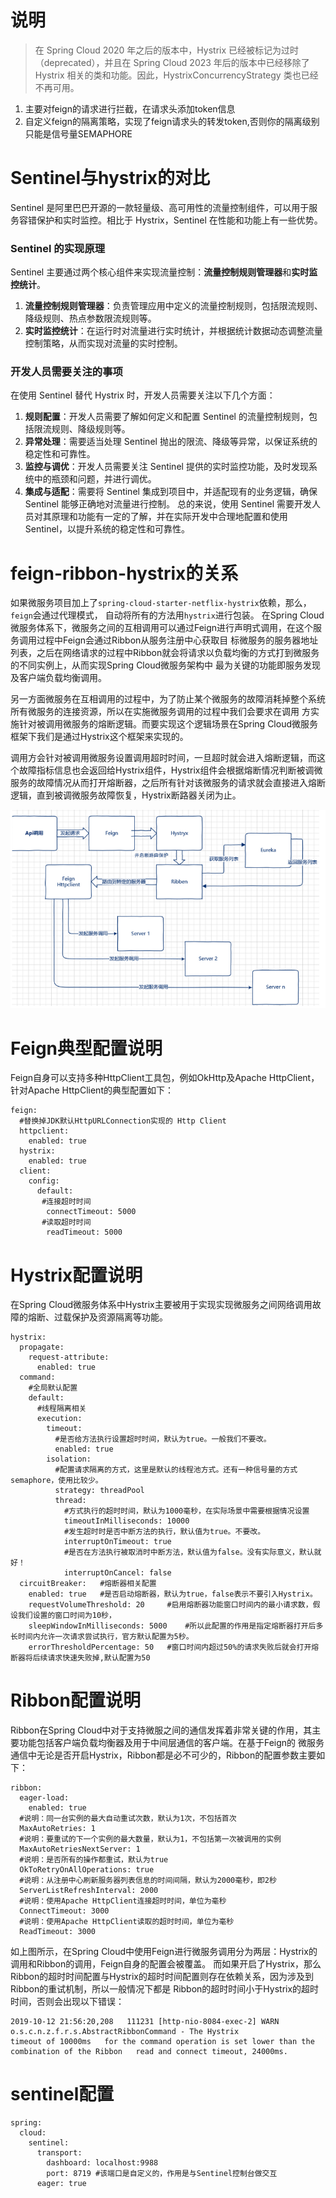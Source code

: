 # 说明
> 在 Spring Cloud 2020 年之后的版本中，Hystrix 已经被标记为过时（deprecated），并且在 Spring Cloud 2023 年后的版本中已经移除了 Hystrix 相关的类和功能。因此，HystrixConcurrencyStrategy 类也已经不再可用。

1. 主要对feign的请求进行拦截，在请求头添加token信息
2. 自定义feign的隔离策略，实现了feign请求头的转发token,否则你的隔离级别只能是信号量SEMAPHORE

# Sentinel与hystrix的对比
Sentinel 是阿里巴巴开源的一款轻量级、高可用性的流量控制组件，可以用于服务容错保护和实时监控。相比于 Hystrix，Sentinel 在性能和功能上有一些优势。

### Sentinel 的实现原理
Sentinel 主要通过两个核心组件来实现流量控制：**流量控制规则管理器**和**实时监控统计**。
1. **流量控制规则管理器**：负责管理应用中定义的流量控制规则，包括限流规则、降级规则、热点参数限流规则等。
2. **实时监控统计**：在运行时对流量进行实时统计，并根据统计数据动态调整流量控制策略，从而实现对流量的实时控制。
### 开发人员需要关注的事项
在使用 Sentinel 替代 Hystrix 时，开发人员需要关注以下几个方面：
1. **规则配置**：开发人员需要了解如何定义和配置 Sentinel 的流量控制规则，包括限流规则、降级规则等。
2. **异常处理**：需要适当处理 Sentinel 抛出的限流、降级等异常，以保证系统的稳定性和可靠性。
3. **监控与调优**：开发人员需要关注 Sentinel 提供的实时监控功能，及时发现系统中的瓶颈和问题，并进行调优。
4. **集成与适配**：需要将 Sentinel 集成到项目中，并适配现有的业务逻辑，确保 Sentinel 能够正确地对流量进行控制。
总的来说，使用 Sentinel 需要开发人员对其原理和功能有一定的了解，并在实际开发中合理地配置和使用 Sentinel，以提升系统的稳定性和可靠性。

# feign-ribbon-hystrix的关系
如果微服务项目加上了`spring-cloud-starter-netflix-hystrix`依赖，那么，`feign`会通过代理模式， 自动将所有的方法用`hystrix`进行包装。
在Spring Cloud微服务体系下，微服务之间的互相调用可以通过Feign进行声明式调用，在这个服务调用过程中Feign会通过Ribbon从服务注册中心获取目
标微服务的服务器地址列表，之后在网络请求的过程中Ribbon就会将请求以负载均衡的方式打到微服务的不同实例上，从而实现Spring Cloud微服务架构中
最为关键的功能即服务发现及客户端负载均衡调用。

另一方面微服务在互相调用的过程中，为了防止某个微服务的故障消耗掉整个系统所有微服务的连接资源，所以在实施微服务调用的过程中我们会要求在调用
方实施针对被调用微服务的熔断逻辑。而要实现这个逻辑场景在Spring Cloud微服务框架下我们是通过Hystrix这个框架来实现的。

调用方会针对被调用微服务设置调用超时时间，一旦超时就会进入熔断逻辑，而这个故障指标信息也会返回给Hystrix组件，Hystrix组件会根据熔断情况判断被调微服务的故障情况从而打开熔断器，之后所有针对该微服务的请求就会直接进入熔断逻辑，直到被调微服务故障恢复，Hystrix断路器关闭为止。

![](./assets/README-1625905099192.png)

# Feign典型配置说明
Feign自身可以支持多种HttpClient工具包，例如OkHttp及Apache HttpClient，针对Apache HttpClient的典型配置如下：
```
feign:
  #替换掉JDK默认HttpURLConnection实现的 Http Client
  httpclient:
    enabled: true
  hystrix:
    enabled: true
  client:
    config:
      default:
       #连接超时时间
        connectTimeout: 5000
       #读取超时时间
        readTimeout: 5000
```
# Hystrix配置说明
在Spring Cloud微服务体系中Hystrix主要被用于实现实现微服务之间网络调用故障的熔断、过载保护及资源隔离等功能。
```
hystrix:
  propagate:
    request-attribute:
      enabled: true
  command:
    #全局默认配置
    default:
      #线程隔离相关
      execution:
        timeout:
          #是否给方法执行设置超时时间，默认为true。一般我们不要改。
          enabled: true
        isolation:
          #配置请求隔离的方式，这里是默认的线程池方式。还有一种信号量的方式semaphore，使用比较少。
          strategy: threadPool
          thread:
            #方式执行的超时时间，默认为1000毫秒，在实际场景中需要根据情况设置
            timeoutInMilliseconds: 10000
            #发生超时时是否中断方法的执行，默认值为true。不要改。
            interruptOnTimeout: true
            #是否在方法执行被取消时中断方法，默认值为false。没有实际意义，默认就好！
            interruptOnCancel: false
  circuitBreaker:   #熔断器相关配置
    enabled: true   #是否启动熔断器，默认为true，false表示不要引入Hystrix。
    requestVolumeThreshold: 20     #启用熔断器功能窗口时间内的最小请求数，假设我们设置的窗口时间为10秒，
    sleepWindowInMilliseconds: 5000    #所以此配置的作用是指定熔断器打开后多长时间内允许一次请求尝试执行，官方默认配置为5秒。
    errorThresholdPercentage: 50   #窗口时间内超过50%的请求失败后就会打开熔断器将后续请求快速失败掉,默认配置为50

```
# Ribbon配置说明
Ribbon在Spring Cloud中对于支持微服之间的通信发挥着非常关键的作用，其主要功能包括客户端负载均衡器及用于中间层通信的客户端。在基于Feign的
微服务通信中无论是否开启Hystrix，Ribbon都是必不可少的，Ribbon的配置参数主要如下：
```
ribbon:
  eager-load:
    enabled: true
  #说明：同一台实例的最大自动重试次数，默认为1次，不包括首次
  MaxAutoRetries: 1
  #说明：要重试的下一个实例的最大数量，默认为1，不包括第一次被调用的实例
  MaxAutoRetriesNextServer: 1
  #说明：是否所有的操作都重试，默认为true
  OkToRetryOnAllOperations: true
  #说明：从注册中心刷新服务器列表信息的时间间隔，默认为2000毫秒，即2秒
  ServerListRefreshInterval: 2000
  #说明：使用Apache HttpClient连接超时时间，单位为毫秒
  ConnectTimeout: 3000
  #说明：使用Apache HttpClient读取的超时时间，单位为毫秒
  ReadTimeout: 3000
```
如上图所示，在Spring Cloud中使用Feign进行微服务调用分为两层：Hystrix的调用和Ribbon的调用，Feign自身的配置会被覆盖。
而如果开启了Hystrix，那么Ribbon的超时时间配置与Hystrix的超时时间配置则存在依赖关系，因为涉及到Ribbon的重试机制，所以一般情况下都是
Ribbon的超时时间小于Hystrix的超时时间，否则会出现以下错误：
```
2019-10-12 21:56:20,208   111231 [http-nio-8084-exec-2] WARN    o.s.c.n.z.f.r.s.AbstractRibbonCommand - The Hystrix 
timeout of 10000ms   for the command operation is set lower than the combination of the Ribbon   read and connect timeout, 24000ms. 
```
# sentinel配置
```
spring:
  cloud:
    sentinel:
      transport:
        dashboard: localhost:9988
        port: 8719 #该端口是自定义的，作用是与Sentinel控制台做交互
      eager: true
```
